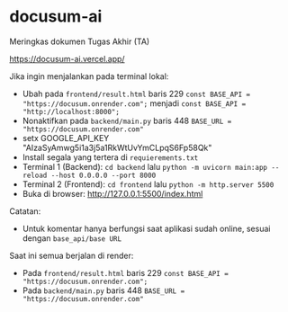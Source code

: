# docusum-ai
Meringkas dokumen Tugas Akhir (TA)

https://docusum-ai.vercel.app/

Jika ingin menjalankan pada terminal lokal:
- Ubah pada `frontend/result.html` baris 229  `const BASE_API = "https://docusum.onrender.com";` menjadi `const BASE_API = "http://localhost:8000";`
- Nonaktifkan pada `backend/main.py` baris 448 `BASE_URL = "https://docusum.onrender.com"`
- setx GOOGLE_API_KEY "AIzaSyAmwg5i1a3j5a1RkWtUvYmCLpqS6Fp58Qk"
- Install segala yang tertera di `requierements.txt`
- Terminal 1 (Backend): `cd backend` lalu `python -m uvicorn main:app --reload --host 0.0.0.0 --port 8000`
- Terminal 2 (Frontend): `cd frontend` lalu `python -m http.server 5500`
- Buka di browser: http://127.0.0.1:5500/index.html

Catatan: 
- Untuk komentar hanya berfungsi saat aplikasi sudah online, sesuai dengan `base_api/base URL`

Saat ini semua berjalan di render:
- Pada `frontend/result.html` baris 229  `const BASE_API = "https://docusum.onrender.com";`
- Pada `backend/main.py` baris 448 `BASE_URL = "https://docusum.onrender.com"`
